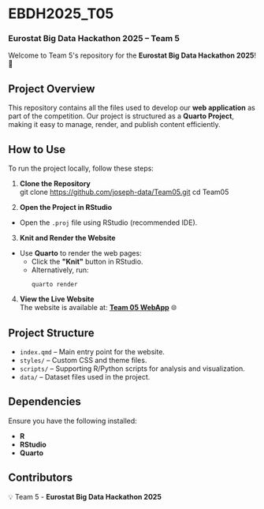 # EBDH2025_T05  
### Eurostat Big Data Hackathon 2025 – Team 5  

Welcome to Team 5's repository for the **Eurostat Big Data Hackathon 2025**! 🚀  

## Project Overview  
This repository contains all the files used to develop our **web application** as part of the competition. Our project is structured as a **Quarto Project**, making it easy to manage, render, and publish content efficiently.  

## How to Use  
To run the project locally, follow these steps:  

1. **Clone the Repository**  
git clone https://github.com/joseph-data/Team05.git cd Team05


2. **Open the Project in RStudio**  
- Open the `.proj` file using RStudio (recommended IDE).  

3. **Knit and Render the Website**  
- Use **Quarto** to render the web pages:  
  - Click the **"Knit"** button in RStudio.  
  - Alternatively, run:  
    ```
    quarto render
    ```  

4. **View the Live Website**  
The website is available at: [**Team 05 WebApp**](https://joseph-data.github.io/Team05/) 🌐  

## Project Structure  
- `index.qmd` – Main entry point for the website.  
- `styles/` – Custom CSS and theme files.  
- `scripts/` – Supporting R/Python scripts for analysis and visualization.  
- `data/` – Dataset files used in the project.  

## Dependencies  
Ensure you have the following installed:  
- **R** 
- **RStudio**  
- **Quarto**  

## Contributors  
💡 Team 5 - **Eurostat Big Data Hackathon 2025**  
